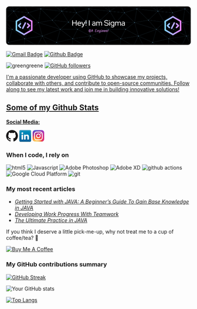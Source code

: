 ![Header](./github-header-image.png)

[![Gmail Badge](https://img.shields.io/badge/-greenfreez@gmail.com-c14438?style=flat&logo=Gmail&logoColor=white&link=mailto:greenfreez@gmail.com)](mailto:greenfreez@gmail.com) [![Github Badge](https://img.shields.io/badge/-greengreene-grey?style=flat&logo=github&logoColor=white&link=https://github.com/greengreene/)](https://www.github.com/greengreene/) 
<p align=left> <img src=https://komarev.com/ghpvc/?username=greengreene alt=greengreene /> <a href="https://github.com/greengreene?tab=followers">
    <img alt="GitHub followers" src="https://img.shields.io/github/followers/greengreene?color=green&logo=github">
 
<p align='left'>I'm a passionate developer using GitHub to showcase my projects, collaborate with others, and contribute to open-source communities. Follow along to see my latest work and join me in building innovative solutions!</p>


## Some of my Github Stats

**Social Media:**

[![GitHub](github.png)](https://github.com/greengreene)
[![LinkedIn](linkedin.png)](https://www.linkedin.com/in/ziyoda/)
[![Instagram](instagram.png)](https://www.instagram.com/sigmafemaleme?igsh=bW1tYjRzMGFvYmZm)

 
<h3>When I code, I rely on</h3>
<p>
  <img alt="html5" src="https://img.shields.io/badge/-HTML5-E34F26?style=flat-square&logo=html5&logoColor=white" />
  <img alt="Javascript" src="https://img.shields.io/badge/-javascript-f7df1c?style=flat-square&logo=javascript&logoColor=black" />
  <img alt="Adobe Photoshop" src="https://img.shields.io/badge/-adobe%20photoshop-30a8ff?style=flat-square&logo=adobe%20photoshop&logoColor=white" />
  <img alt="Adobe XD" src="https://img.shields.io/badge/-Adobe%20XD-ff62f6?style=flat-square&logo=Adobe%20XD&logoColor=white" />
  <img alt="github actions" src="https://img.shields.io/badge/-Github_Actions-2088FF?style=flat-square&logo=github-actions&logoColor=white" />
  <img alt="Google Cloud Platform" src="https://img.shields.io/badge/-Google_Cloud_Platform-1a73e8?style=flat-square&logo=google-cloud&logoColor=white" />
  <img alt="git" src="https://img.shields.io/badge/-Git-F05032?style=flat-square&logo=git&logoColor=white" />
 </p>

 <h3>My most recent articles</h3>
<ul>
  <li><a href="https://www.w3schools.com/java/java_variables_reallife.asp"><i>Getting Started with JAVA: A Beginner’s Guide To Gain Base Knowledge in JAVA</i></a></li>
  <li><a href="https://stackoverflow.co/"><i>Developing Work Progress With Teamwork</i></a></li>
  <li><a href="https://codingbat.com/java?message=Account+created"><i>The Ultimate Practice in JAVA</i></a></li>
</ul>

<p>If you think I deserve a little pick-me-up, why not treat me to a cup of coffee/tea? 🥺</p>
<a href="https://buymeacoffee.com/sigmafemale" target="_blank"><img src="https://cdn.buymeacoffee.com/buttons/v2/default-red.png" alt="Buy Me A Coffee" width="150" ></a>

<h3>My GitHub contributions summary</h3>

[![GitHub Streak](https://github-readme-streak-stats.herokuapp.com?user=greengreene&theme=dark&ring=fb4362&file=fb4362&currStreakNum=fb4362&currStreakLabel=fb4362&hide_border=true)](https://git.io/streak-stats)

![Your GitHub stats](https://github-readme-stats.vercel.app/api?username=greengreene&hide_border=true&show_icons=true&bg_color=151515&title_color=fb4362&icon_color=fb4362&text_bold=false&text_color=9e9e9e)


[![Top Langs](https://github-readme-stats.vercel.app/api/top-langs/?username=greengreene&layout=compact)](https://github.com/greengreene/github-readme-stats)
